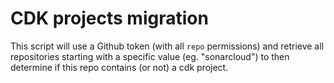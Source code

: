 # CDK projects migration

This script will use a Github token (with all `repo` permissions) and retrieve all repositories starting with a specific
value (eg. "sonarcloud") to then determine if this repo contains (or not) a cdk project.
